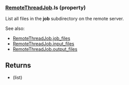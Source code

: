 ### [RemoteThreadJob](RemoteThreadJob.md).ls (property)




List all files in the **job** subdirectory on the remote server.

See also:

* [RemoteThreadJob.job_files](RemoteThreadJob.job_files.md)
* [RemoteThreadJob.input_files](RemoteThreadJob.input_files.md)
* [RemoteThreadJob.output_files](RemoteThreadJob.output_files.md)

Returns
----------
* (list)

